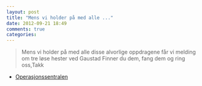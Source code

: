 ```yaml
---
layout: post
title: "Mens vi holder på med alle ..."
date: 2012-09-21 18:49
comments: true
categories: 
---
```

> Mens vi holder på med alle disse alvorlige oppdragene får vi melding om tre løse hester ved Gaustad Finner du dem, fang dem og ring oss,Takk 
- [Operasjonssentralen](https://twitter.com/oslopolitiops/statuses/249324399566663680)

